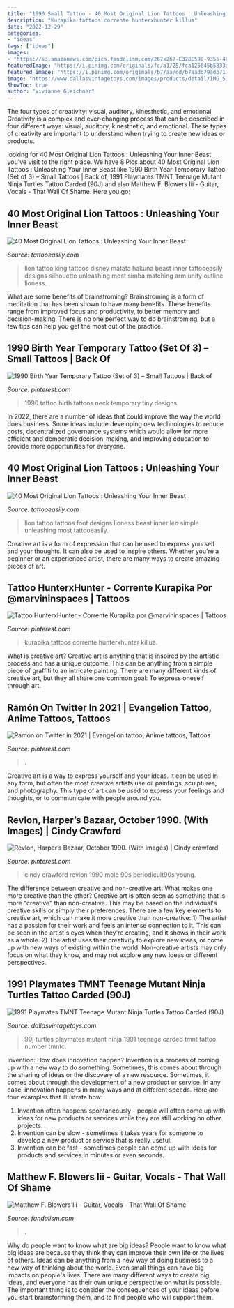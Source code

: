 ```yaml
---
title: "1990 Small Tattoo - 40 Most Original Lion Tattoos : Unleashing Your Inner Beast"
description: "Kurapika tattoos corrente hunterxhunter killua"
date: "2022-12-29"
categories:
- "ideas"
tags: ["ideas"]
images:
- "https://s3.amazonaws.com/pics.fandalism.com/267x267-E328E59C-9355-46AE-A78A61722ED1E97C.jpg"
featuredImage: "https://i.pinimg.com/originals/fc/a1/25/fca125845b5833ae53543c019c566608.png"
featured_image: "https://i.pinimg.com/originals/b7/aa/dd/b7aadd79adb7119bc0ebeca567f568c7.jpg"
image: "https://www.dallasvintagetoys.com/images/products/detail/IMG_5103.6.JPG"
ShowToc: true
author: "Vivianne Gleichner"
---
```



The four types of creativity: visual, auditory, kinesthetic, and emotional
Creativity is a complex and ever-changing process that can be described in four different ways: visual, auditory, kinesthetic, and emotional. These types of creativity are important to understand when trying to create new ideas or products.

	

		
looking for 40 Most Original Lion Tattoos : Unleashing Your Inner Beast you've visit to the right place. We have 8 Pics about 40 Most Original Lion Tattoos : Unleashing Your Inner Beast like 1990 Birth Year Temporary Tattoo (Set of 3) – Small Tattoos | Back of, 1991 Playmates TMNT Teenage Mutant Ninja Turtles Tattoo Carded (90J) and also Matthew F. Blowers Iii - Guitar, Vocals - That Wall Of Shame. Here you go:
		
    
## 40 Most Original Lion Tattoos : Unleashing Your Inner Beast

<img loading=lazy src="http://www.tattooeasily.com/wp-content/uploads/2014/05/8dbbc0c7f563ce40ca0cee57c4f7de03.jpg" onerror="this.onerror=null;this.src='https://tse3.mm.bing.net/th?id=OIP.N2WIIUedSbT3TFyEmf4IDwHaHt&amp;pid=15.1';" alt="40 Most Original Lion Tattoos : Unleashing Your Inner Beast">

_Source: tattooeasily.com_

>lion tattoo king tattoos disney matata hakuna beast inner tattooeasily designs silhouette unleashing most simba matching arm unity outline lioness. 

	

What are some benefits of brainstroming?
Brainstroming is a form of meditation that has been shown to have many benefits. These benefits range from improved focus and productivity, to better memory and decision-making. There is no one perfect way to do brainstroming, but a few tips can help you get the most out of the practice.

    
## 1990 Birth Year Temporary Tattoo (Set Of 3) – Small Tattoos | Back Of

<img loading=lazy src="https://i.pinimg.com/originals/fc/a1/25/fca125845b5833ae53543c019c566608.png" onerror="this.onerror=null;this.src='https://tse3.mm.bing.net/th?id=OIP.4uTPZhstWUzXqNBTv45VOgHaHa&amp;pid=15.1';" alt="1990 Birth Year Temporary Tattoo (Set of 3) – Small Tattoos | Back of">

_Source: pinterest.com_

>1990 tattoo birth tattoos neck temporary tiny designs. 

	

In 2022, there are a number of ideas that could improve the way the world does business. Some ideas include developing new technologies to reduce costs, decentralized governance systems which would allow for more efficient and democratic decision-making, and improving education to provide more opportunities for everyone.

    
## 40 Most Original Lion Tattoos : Unleashing Your Inner Beast

<img loading=lazy src="http://www.tattooeasily.com/wp-content/uploads/2014/05/Lion-Tattoo.jpg" onerror="this.onerror=null;this.src='https://tse4.mm.bing.net/th?id=OIP.18jmcrXlq6o5gXs5ltWsAQHaGO&amp;pid=15.1';" alt="40 Most Original Lion Tattoos : Unleashing Your Inner Beast">

_Source: tattooeasily.com_

>lion tattoo tattoos foot designs lioness beast inner leo simple unleashing most tattooeasily. 

	

Creative art is a form of expression that can be used to express yourself and your thoughts. It can also be used to inspire others. Whether you're a beginner or an experienced artist, there are many ways to create amazing pieces of art.

    
## Tattoo HunterxHunter - Corrente Kurapika Por @marvininspaces | Tattoos

<img loading=lazy src="https://i.pinimg.com/736x/1c/fc/45/1cfc45f3111705c00547aca050127d91.jpg" onerror="this.onerror=null;this.src='https://tse2.mm.bing.net/th?id=OIP.pJfaYGv1h5EL14EGGRFsvQHaHa&amp;pid=15.1';" alt="Tattoo HunterxHunter - Corrente Kurapika por @marvininspaces | Tattoos">

_Source: pinterest.com_

>kurapika tattoos corrente hunterxhunter killua. 

	

What is creative art?
Creative art is anything that is inspired by the artistic process and has a unique outcome. This can be anything from a simple piece of graffiti to an intricate painting. There are many different kinds of creative art, but they all share one common goal: To express oneself through art.

    
## Ramón On Twitter In 2021 | Evangelion Tattoo, Anime Tattoos, Tattoos

<img loading=lazy src="https://i.pinimg.com/736x/c8/4b/ab/c84babf33b66ad0ec35ee371c3a02962.jpg" onerror="this.onerror=null;this.src='https://tse4.mm.bing.net/th?id=OIP.Sk29rruCfwm6nVmcJlyy_wHaJ3&amp;pid=15.1';" alt="Ramón on Twitter in 2021 | Evangelion tattoo, Anime tattoos, Tattoos">

_Source: pinterest.com_

>. 

	

Creative art is a way to express yourself and your ideas. It can be used in any form, but often the most creative artists use oil paintings, sculptures, and photography. This type of art can be used to express your feelings and thoughts, or to communicate with people around you.

    
## Revlon, Harper’s Bazaar, October 1990. (With Images) | Cindy Crawford

<img loading=lazy src="https://i.pinimg.com/originals/b7/aa/dd/b7aadd79adb7119bc0ebeca567f568c7.jpg" onerror="this.onerror=null;this.src='https://tse2.mm.bing.net/th?id=OIP.7z_71QXYHvP4zg4b3BIa1QHaJt&amp;pid=15.1';" alt="Revlon, Harper’s Bazaar, October 1990. (With images) | Cindy crawford">

_Source: pinterest.com_

>cindy crawford revlon 1990 mole 90s periodicult90s young. 

	

The difference between creative and non-creative art: What makes one more creative than the other?
Creative art is often seen as something that is more "creative" than non-creative. This may be based on the individual's creative skills or simply their preferences. There are a few key elements to creative art, which can make it more creative than non-creative: 1) The artist has a passion for their work and feels an intense connection to it. This can be seen in the artist's eyes when they're creating, and it shows in their work as a whole. 2) The artist uses their creativity to explore new ideas, or come up with new ways of existing within the world. Non-creative artists may only focus on what they know, and may not explore any new ideas or different perspectives.

    
## 1991 Playmates TMNT Teenage Mutant Ninja Turtles Tattoo Carded (90J)

<img loading=lazy src="https://www.dallasvintagetoys.com/images/products/detail/IMG_5103.6.JPG" onerror="this.onerror=null;this.src='https://tse1.mm.bing.net/th?id=OIP.tIIyg4NVfuFFmStJkXJJswHaJ4&amp;pid=15.1';" alt="1991 Playmates TMNT Teenage Mutant Ninja Turtles Tattoo Carded (90J)">

_Source: dallasvintagetoys.com_

>90j turtles playmates mutant ninja 1991 teenage carded tmnt tattoo number tmntc. 

	

Invention: How does innovation happen?
Invention is a process of coming up with a new way to do something. Sometimes, this comes about through the sharing of ideas or the discovery of a new resource. Sometimes, it comes about through the development of a new product or service.
In any case, innovation happens in many ways and at different speeds. Here are four examples that illustrate how: 

1) Invention often happens spontaneously - people will often come up with ideas for new products or services while they are still working on other projects. 
2) Invention can be slow - sometimes it takes years for someone to develop a new product or service that is really useful. 
3) Invention can be fast - sometimes people can come up with ideas for products and services in minutes or even seconds.

    
## Matthew F. Blowers Iii - Guitar, Vocals - That Wall Of Shame

<img loading=lazy src="https://s3.amazonaws.com/pics.fandalism.com/267x267-E328E59C-9355-46AE-A78A61722ED1E97C.jpg" onerror="this.onerror=null;this.src='https://tse2.mm.bing.net/th?id=OIP.3cyy6uDLEI7AaEXz-DHbEAAAAA&amp;pid=15.1';" alt="Matthew F. Blowers Iii - Guitar, Vocals - That Wall Of Shame">

_Source: fandalism.com_

>. 

	

Why do people want to know what are big ideas?
People want to know what big ideas are because they think they can improve their own life or the lives of others. Ideas can be anything from a new way of doing business to a new way of thinking about the world. Even small things can have big impacts on people's lives. There are many different ways to create big ideas, and everyone has their own unique perspective on what is possible. The important thing is to consider the consequences of your ideas before you start brainstorming them, and to find people who will support them.

